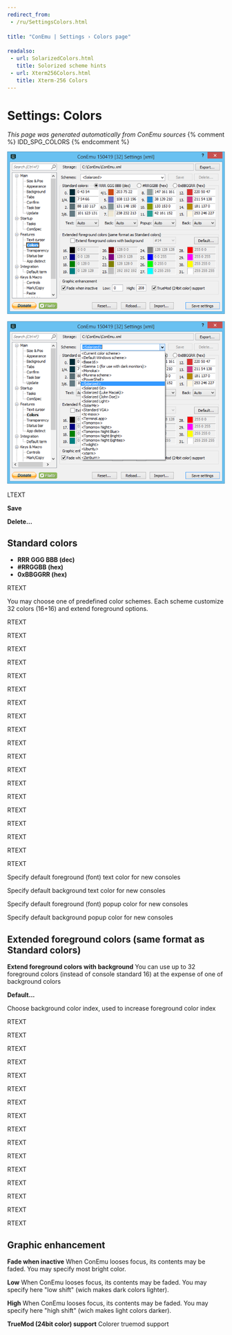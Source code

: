 ```yaml
---
redirect_from:
 - /ru/SettingsColors.html

title: "ConEmu | Settings › Colors page"

readalso:
 - url: SolarizedColors.html
   title: Solorized scheme hints
 - url: Xterm256Colors.html
   title: Xterm-256 Colors
---
```


# Settings: Colors

*This page was generated automatically from ConEmu sources*
{% comment %} IDD_SPG_COLORS {% endcomment %}

![ConEmu Settings: Colors](/img/Settings-Colors.png)

![ConEmu Settings: Colors](/img/Settings-Colors2.png)



LTEXT

**Save** 

**Delete...** 

## Standard colors




* **RRR GGG BBB (dec)**
* **#RRGGBB (hex)**
* **0xBBGGRR (hex)**




RTEXT



You may choose one of predefined color schemes. Each scheme customize 32 colors (16+16) and extend foreground options.

RTEXT



RTEXT



RTEXT



RTEXT



RTEXT



RTEXT



RTEXT



RTEXT



RTEXT



RTEXT



RTEXT



RTEXT



RTEXT



RTEXT



RTEXT



RTEXT



RTEXT



RTEXT



RTEXT



Specify default foreground (font) text color for new consoles

Specify default background text color for new consoles

Specify default foreground (font) popup color for new consoles

Specify default background popup color for new consoles

## Extended foreground colors (same format as Standard colors)

**Extend foreground colors with background** You can use up to 32 foreground colors (instead of console standard 16) at the expense of one of background colors

**Default...** 

Choose background color index, used to increase foreground color index









RTEXT



RTEXT



RTEXT



RTEXT



RTEXT



RTEXT



RTEXT



RTEXT



RTEXT



RTEXT



RTEXT



RTEXT



RTEXT



RTEXT



RTEXT



RTEXT





## Graphic enhancement

**Fade when inactive** When ConEmu looses focus, its contents may be faded. You may specify most bright color.

**Low** When ConEmu looses focus, its contents may be faded. You may specify here "low shift" (wich makes dark colors lighter).

**High** When ConEmu looses focus, its contents may be faded. You may specify here "high shift" (wich makes light colors darker).

**TrueMod (24bit color) support** Colorer truemod support



